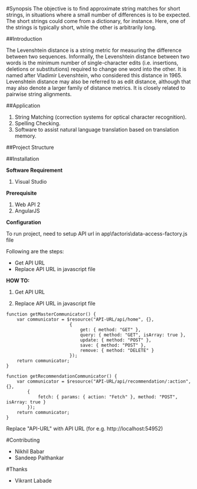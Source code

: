 #Synopsis
The objective is to find approximate string matches for short strings, in situations where a small number of differences is to be expected. The short strings could come from a dictionary, for instance. Here, one of the strings is typically short, while the other is arbitrarily long.

##Introduction

The Levenshtein distance is a string metric for measuring the difference between two sequences. Informally, the Levenshtein distance between two words is the minimum number of single-character edits (i.e. insertions, deletions or substitutions) required to change one word into the other. It is named after Vladimir Levenshtein, who considered this distance in 1965. 
Levenshtein distance may also be referred to as edit distance, although that may also denote a larger family of distance metrics. It is closely related to pairwise string alignments.

##Application
1.	String Matching (correction systems for optical character recognition).
2.	Spelling Checking.
3.	Software to assist natural language translation based on translation memory.

##Project Structure

##Installation

**Software Requirement**

1. Visual Studio

**Prerequisite**

1. Web API 2 
2. AngularJS

**Configuration**

To run project, need to setup API url in app\factoris\data-access-factory.js file

Following are the steps:
* Get API URL
* Replace API URL in javascript file

**HOW TO:**

1. Get API URL



2. Replace API URL in javascript file
```
function getMasterCommunicator() {
    var communicator = $resource("API-URL/api/home", {},
                        {
                            get: { method: "GET" },
                            query: { method: "GET", isArray: true },
                            update: { method: "POST" },
                            save: { method: "POST" },
                            remove: { method: "DELETE" }
                        });
    return communicator;
}

function getRecommendationCommunicator() {
    var communicator = $resource("API-URL/api/recommendation/:action", {},
        {
            fetch: { params: { action: "Fetch" }, method: "POST", isArray: true }
        });
    return communicator;
}
```
Replace "API-URL" with API URL (for e.g. http://localhost:54952)

#Contributing
* Nikhil Babar
* Sandeep Paithankar

#Thanks
* Vikrant Labade
